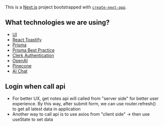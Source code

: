 This is a [Next.js](https://nextjs.org/) project bootstrapped with [`create-next-app`](https://github.com/vercel/next.js/tree/canary/packages/create-next-app).

## What technologies we are using?

- [UI](https://ui.shadcn.com/docs)
- [React Toastify](https://fkhadra.github.io/react-toastify/introduction)
- [Prisma](https://www.prisma.io/docs/getting-started/quickstart)
- [Prisma Best Practice](https://www.prisma.io/docs/orm/more/help-and-troubleshooting/help-articles/nextjs-prisma-client-dev-practices)
- [Clerk Authentication](https://clerk.com/docs/quickstarts/nextjs?_gl=1*14v42uz*_gcl_au*MTg0NDc3NDU1OC4xNzA0NDMwMDI2*_ga*MTg4NjM4NTEwOC4xNzA0NDMwMDI2*_ga_1WMF5X234K*MTcwNDQzMDAyNi4xLjEuMTcwNDQzMDU2NC4wLjAuMA..)
- [OpenAI](https://platform.openai.com)
- [Pinecone](https://app.pinecone.io)
- [AI Chat](https://sdk.vercel.ai/docs/api-reference/openai-stream)

## Login when call api

- For better UX, get notes api will called from "server side" for better user experience. By this way, after submit form, we can use router.refresh() to get all latest data in application
- Another way to call api is to use axios from "client side" -> then use useState to set data

